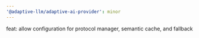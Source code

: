 ```yaml
---
'@adaptive-llm/adaptive-ai-provider': minor
---
```


feat: allow configuration for protocol manager, semantic cache, and fallback
